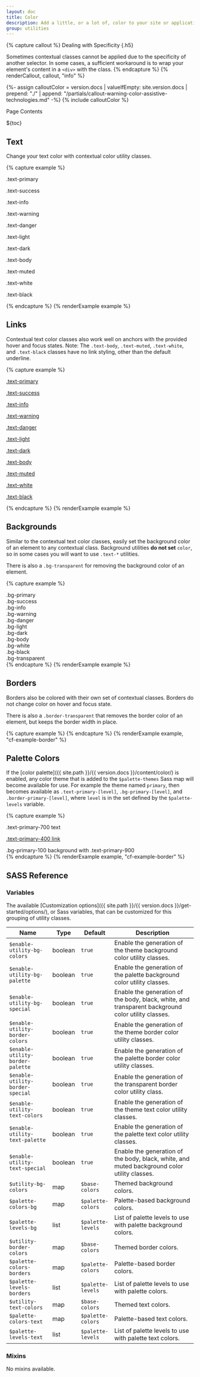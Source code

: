 ```yaml
---
layout: doc
title: Color
description: Add a little, or a lot of, color to your site or application.
group: utilities
---
```


{% capture callout %}
Dealing with Specificity
{.h5}

Sometimes contextual classes cannot be applied due to the specificity of another selector. In some cases, a sufficient workaround is to wrap your element's content in a `<div>` with the class.
{% endcapture %}
{% renderCallout, callout, "info" %}

{%- assign calloutColor = version.docs | valueIfEmpty: site.version.docs | prepend: "./" | append: "/partials/callout-warning-color-assistive-technologies.md" -%}
{% include calloutColor %}

<div class="h3 cf-toc-header">Page Contents</div>

${toc}

## Text

Change your text color with contextual color utility classes.

{% capture example %}
<p class="text-primary">.text-primary</p>
<p class="text-success">.text-success</p>
<p class="text-info">.text-info</p>
<p class="text-warning">.text-warning</p>
<p class="text-danger">.text-danger</p>
<p class="text-light bg-dark">.text-light</p>
<p class="text-dark">.text-dark</p>
<p class="text-body">.text-body</p>
<p class="text-muted">.text-muted</p>
<p class="text-white bg-dark">.text-white</p>
<p class="text-black">.text-black</p>
{% endcapture %}
{% renderExample example %}

## Links

Contextual text color classes also work well on anchors with the provided hover and focus states.
Note: The `.text-body`, `.text-muted`, `.text-white`, and `.text-black` classes have no link styling, other than the default underline.

{% capture example %}
<p><a href="#" class="text-primary">.text-primary</a></p>
<p><a href="#" class="text-success">.text-success</a></p>
<p><a href="#" class="text-info">.text-info</a></p>
<p><a href="#" class="text-warning">.text-warning</a></p>
<p><a href="#" class="text-danger">.text-danger</a></p>
<p><a href="#" class="text-light bg-dark">.text-light</a></p>
<p><a href="#" class="text-dark">.text-dark</a></p>
<p><a href="#" class="text-body">.text-body</a></p>
<p><a href="#" class="text-muted">.text-muted</a></p>
<p><a href="#" class="text-white bg-dark">.text-white</a></p>
<p><a href="#" class="text-black">.text-black</a></p>
{% endcapture %}
{% renderExample example %}

## Backgrounds

Similar to the contextual text color classes, easily set the background color of an element to any contextual class. Background utilities **do not set** `color`, so in some cases you will want to use `.text-*` utilities.

There is also a `.bg-transparent` for removing the background color of an element.

{% capture example %}
<div class="p-0_5 mb-1 bg-primary text-white">.bg-primary</div>
<div class="p-0_5 mb-1 bg-success text-black">.bg-success</div>
<div class="p-0_5 mb-1 bg-info text-white">.bg-info</div>
<div class="p-0_5 mb-1 bg-warning text-black">.bg-warning</div>
<div class="p-0_5 mb-1 bg-danger text-white">.bg-danger</div>
<div class="p-0_5 mb-1 bg-light text-black">.bg-light</div>
<div class="p-0_5 mb-1 bg-dark text-white">.bg-dark</div>
<div class="p-0_5 mb-1 bg-body text-black">.bg-body</div>
<div class="p-0_5 mb-1 bg-white text-black">.bg-white</div>
<div class="p-0_5 mb-1 bg-black text-white">.bg-black</div>
<div class="p-0_5 mb-1 bg-transparent text-black">.bg-transparent</div>
{% endcapture %}
{% renderExample example %}

## Borders

Borders also be colored with their own set of contextual classes. Borders do not change color on hover and focus state.

There is also a `.border-transparent` that removes the border color of an element, but keeps the border width in place.

{% capture example %}
<span class="border border-primary"></span>
<span class="border border-secondary"></span>
<span class="border border-info"></span>
<span class="border border-warning"></span>
<span class="border border-danger"></span>
<span class="border border-light"></span>
<span class="border border-dark"></span>
<span class="border border-transparent"></span>
{% endcapture %}
{% renderExample example, "cf-example-border" %}

## Palette Colors

If the [color palette]({{ site.path }}/{{ version.docs }}/content/color/) is enabled, any color theme that is added to the `$palette-themes` Sass map will become available for use.  For example the theme named `primary`, then becomes available as `.text-primary-[level]`, `.bg-primary-[level]`, and `.border-primary-[level]`, where `level` is in the set defined by the `$palette-levels` variable.

{% capture example %}
<p class="text-primary-700">.text-primary-700 text</p>
<p><a href="#" class="text-primary-400">.text-primary-400 link</a></p>
<div class="bg-primary-100 text-primary-900 mb-0_5 p-0_5">.bg-primary-100 background with .text-primary-900</div>
<span class="border border-primary-200"></span>
{% endcapture %}
{% renderExample example, "cf-example-border" %}


## SASS Reference

### Variables

The available [Customization options]({{ site.path }}/{{ version.docs }}/get-started/options/), or Sass variables, that can be customized for this grouping of utility classes.

<div class="table-scroll">
  <table class="table table-bordered table-striped">
    <thead>
      <tr>
        <th style="width: 100px;">Name</th>
        <th style="width: 50px;">Type</th>
        <th style="width: 50px;">Default</th>
        <th>Description</th>
      </tr>
    </thead>
    <tbody>
      <tr>
        <td><code>$enable-utility-bg-colors</code></td>
        <td>boolean</td>
        <td><code>true</code></td>
        <td>
          Enable the generation of the theme background color utility classes.
        </td>
      </tr>
      <tr>
        <td><code>$enable-utility-bg-palette</code></td>
        <td>boolean</td>
        <td><code>true</code></td>
        <td>
          Enable the generation of the palette background color utility classes.
        </td>
      </tr>
      <tr>
        <td><code>$enable-utility-bg-special</code></td>
        <td>boolean</td>
        <td><code>true</code></td>
        <td>
          Enable the generation of the body, black, white, and transparent background color utility classes.
        </td>
      </tr>
      <tr>
        <td><code>$enable-utility-border-colors</code></td>
        <td>boolean</td>
        <td><code>true</code></td>
        <td>
          Enable the generation of the theme border color utility classes.
        </td>
      </tr>
      <tr>
        <td><code>$enable-utility-border-palette</code></td>
        <td>boolean</td>
        <td><code>true</code></td>
        <td>
          Enable the generation of the palette border color utility classes.
        </td>
      </tr>
      <tr>
        <td><code>$enable-utility-border-special</code></td>
        <td>boolean</td>
        <td><code>true</code></td>
        <td>
          Enable the generation of the transparent border color utility class.
        </td>
      </tr>
      <tr>
        <td><code>$enable-utility-text-colors</code></td>
        <td>boolean</td>
        <td><code>true</code></td>
        <td>
          Enable the generation of the theme text color utility classes.
        </td>
      </tr>
      <tr>
        <td><code>$enable-utility-text-palette</code></td>
        <td>boolean</td>
        <td><code>true</code></td>
        <td>
          Enable the generation of the palette text color utility classes.
        </td>
      </tr>
      <tr>
        <td><code>$enable-utility-text-special</code></td>
        <td>boolean</td>
        <td><code>true</code></td>
        <td>
          Enable the generation of the body, black, white, and muted background color utility classes.
        </td>
      </tr>
      <tr>
        <td><code>$utility-bg-colors</code></td>
        <td>map</td>
        <td><code>$base-colors</code></td>
        <td>
          Themed background colors.
        </td>
      </tr>
      <tr>
        <td><code>$palette-colors-bg</code></td>
        <td>map</td>
        <td><code>$palette-colors</code></td>
        <td>
          Palette-based background colors.
        </td>
      </tr>
      <tr>
        <td><code>$palette-levels-bg</code></td>
        <td>list</td>
        <td><code>$palette-levels</code></td>
        <td>
          List of palette levels to use with palette background colors.
        </td>
      </tr>
      <tr>
        <td><code>$utility-border-colors</code></td>
        <td>map</td>
        <td><code>$base-colors</code></td>
        <td>
          Themed border colors.
        </td>
      </tr>
      <tr>
        <td><code>$palette-colors-borders</code></td>
        <td>map</td>
        <td><code>$palette-colors</code></td>
        <td>
          Palette-based border colors.
        </td>
      </tr>
      <tr>
        <td><code>$palette-levels-borders</code></td>
        <td>list</td>
        <td><code>$palette-levels</code></td>
        <td>
          List of palette levels to use with palette colors.
        </td>
      </tr>
      <tr>
        <td><code>$utility-text-colors</code></td>
        <td>map</td>
        <td><code>$base-colors</code></td>
        <td>
          Themed text colors.
        </td>
      </tr>
      <tr>
        <td><code>$palette-colors-text</code></td>
        <td>map</td>
        <td><code>$palette-colors</code></td>
        <td>
          Palette-based text colors.
        </td>
      </tr>
      <tr>
        <td><code>$palette-levels-text</code></td>
        <td>list</td>
        <td><code>$palette-levels</code></td>
        <td>
          List of palette levels to use with palette text colors.
        </td>
      </tr>
    </tbody>
  </table>
</div>

### Mixins

No mixins available.
